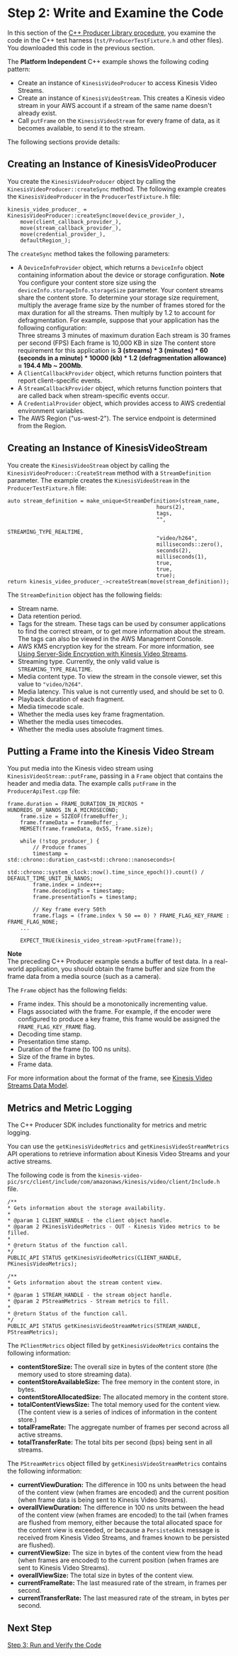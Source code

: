 # Step 2: Write and Examine the Code<a name="producersdk-cpp-write"></a>

In this section of the [C\+\+ Producer Library procedure](http://docs.aws.amazon.com/kinesisvideostreams/latest/dg/producer-sdk-cpp.html), you examine the code in the C\+\+ test harness \(`tst/ProducerTestFixture.h` and other files\)\. You downloaded this code in the previous section\.

The **Platform Independent** C\+\+ example shows the following coding pattern:
+ Create an instance of `KinesisVideoProducer` to access Kinesis Video Streams\.
+ Create an instance of `KinesisVideoStream`\. This creates a Kinesis video stream in your AWS account if a stream of the same name doesn't already exist\.
+ Call `putFrame` on the `KinesisVideoStream` for every frame of data, as it becomes available, to send it to the stream\.

The following sections provide details:

## Creating an Instance of KinesisVideoProducer<a name="producersdk-cpp-write-create-producer"></a>

You create the `KinesisVideoProducer` object by calling the `KinesisVideoProducer::createSync` method\. The following example creates the `KinesisVideoProducer` in the `ProducerTestFixture.h` file:

```
kinesis_video_producer_ = KinesisVideoProducer::createSync(move(device_provider_),
    move(client_callback_provider_),
    move(stream_callback_provider_),
    move(credential_provider_),
    defaultRegion_);
```

The `createSync` method takes the following parameters:
+ A `DeviceInfoProvider` object, which returns a `DeviceInfo` object containing information about the device or storage configuration\.
**Note**  
You configure your content store size using the `deviceInfo.storageInfo.storageSize` parameter\. Your content streams share the content store\. To determine your storage size requirement, multiply the average frame size by the number of frames stored for the max duration for all the streams\. Then multiply by 1\.2 to account for defragmentation\. For example, suppose that your application has the following configuration:  
Three streams
3 minutes of maximum duration
Each stream is 30 frames per second \(FPS\)
Each frame is 10,000 KB in size
The content store requirement for this application is **3 \(streams\) \* 3 \(minutes\) \* 60 \(seconds in a minute\) \* 10000 \(kb\) \* 1\.2 \(defragmentation allowance\) = 194\.4 Mb \~ 200Mb**\.
+ A `ClientCallbackProvider` object, which returns function pointers that report client\-specific events\.
+ A `StreamCallbackProvider` object, which returns function pointers that are called back when stream\-specific events occur\.
+ A `CredentialProvider` object, which provides access to AWS credential environment variables\.
+ The AWS Region \("us\-west\-2"\)\. The service endpoint is determined from the Region\.

## Creating an Instance of KinesisVideoStream<a name="producersdk-cpp-write-create-stream"></a>

You create the `KinesisVideoStream` object by calling the `KinesisVideoProducer::CreateStream` method with a `StreamDefinition` parameter\. The example creates the `KinesisVideoStream` in the `ProducerTestFixture.h` file:

```
auto stream_definition = make_unique<StreamDefinition>(stream_name,
                                               hours(2),
                                               tags,
                                               "",
                                               STREAMING_TYPE_REALTIME,
                                               "video/h264",
                                               milliseconds::zero(),
                                               seconds(2),
                                               milliseconds(1),
                                               true,
                                               true,
                                               true);
return kinesis_video_producer_->createStream(move(stream_definition));
```

The `StreamDefinition` object has the following fields:
+ Stream name\.
+ Data retention period\.
+ Tags for the stream\. These tags can be used by consumer applications to find the correct stream, or to get more information about the stream\. The tags can also be viewed in the AWS Management Console\.
+ AWS KMS encryption key for the stream\. For more information, see [Using Server\-Side Encryption with Kinesis Video Streams](http://docs.aws.amazon.com/kinesisvideostreams/latest/dg/how-kms.html)\.
+ Streaming type\. Currently, the only valid value is `STREAMING_TYPE_REALTIME`\.
+ Media content type\. To view the stream in the console viewer, set this value to `"video/h264"`\.
+ Media latency\. This value is not currently used, and should be set to 0\.
+ Playback duration of each fragment\.
+ Media timecode scale\.
+ Whether the media uses key frame fragmentation\.
+ Whether the media uses timecodes\.
+ Whether the media uses absolute fragment times\.

## Putting a Frame into the Kinesis Video Stream<a name="producersdk-cpp-write-putframe"></a>

You put media into the Kinesis video stream using `KinesisVideoStream::putFrame`, passing in a `Frame` object that contains the header and media data\. The example calls `putFrame` in the `ProducerApiTest.cpp` file:

```
frame.duration = FRAME_DURATION_IN_MICROS * HUNDREDS_OF_NANOS_IN_A_MICROSECOND;
    frame.size = SIZEOF(frameBuffer_);
    frame.frameData = frameBuffer_;
    MEMSET(frame.frameData, 0x55, frame.size);

    while (!stop_producer_) {
        // Produce frames
        timestamp = std::chrono::duration_cast<std::chrono::nanoseconds>(
                std::chrono::system_clock::now().time_since_epoch()).count() / DEFAULT_TIME_UNIT_IN_NANOS;
        frame.index = index++;
        frame.decodingTs = timestamp;
        frame.presentationTs = timestamp;

        // Key frame every 50th
        frame.flags = (frame.index % 50 == 0) ? FRAME_FLAG_KEY_FRAME : FRAME_FLAG_NONE;
    ...

    EXPECT_TRUE(kinesis_video_stream->putFrame(frame));
```

**Note**  
The preceding C\+\+ Producer example sends a buffer of test data\. In a real\-world application, you should obtain the frame buffer and size from the frame data from a media source \(such as a camera\)\.

The `Frame` object has the following fields:
+ Frame index\. This should be a monotonically incrementing value\.
+ Flags associated with the frame\. For example, if the encoder were configured to produce a key frame, this frame would be assigned the `FRAME_FLAG_KEY_FRAME` flag\.
+ Decoding time stamp\.
+ Presentation time stamp\.
+ Duration of the frame \(to 100 ns units\)\.
+ Size of the frame in bytes\.
+ Frame data\.

For more information about the format of the frame, see [Kinesis Video Streams Data Model](http://docs.aws.amazon.com/kinesisvideostreams/latest/dg/how-data.html)\.

## Metrics and Metric Logging<a name="producersdk-cpp-write-metrics"></a>

The C\+\+ Producer SDK includes functionality for metrics and metric logging\. 

You can use the `getKinesisVideoMetrics` and `getKinesisVideoStreamMetrics` API operations to retrieve information about Kinesis Video Streams and your active streams\.

The following code is from the `kinesis-video-pic/src/client/include/com/amazonaws/kinesis/video/client/Include.h` file\.

```
/**
* Gets information about the storage availability.
*
* @param 1 CLIENT_HANDLE - the client object handle.
* @param 2 PKinesisVideoMetrics - OUT - Kinesis Video metrics to be filled.
*
* @return Status of the function call.
*/
PUBLIC_API STATUS getKinesisVideoMetrics(CLIENT_HANDLE, PKinesisVideoMetrics);

/**
* Gets information about the stream content view.
*
* @param 1 STREAM_HANDLE - the stream object handle.
* @param 2 PStreamMetrics - Stream metrics to fill.
*
* @return Status of the function call.
*/
PUBLIC_API STATUS getKinesisVideoStreamMetrics(STREAM_HANDLE, PStreamMetrics);
```

The `PClientMetrics` object filled by `getKinesisVideoMetrics` contains the following information:
+ **contentStoreSize:** The overall size in bytes of the content store \(the memory used to store streaming data\)\.
+ **contentStoreAvailableSize:** The free memory in the content store, in bytes\.
+ **contentStoreAllocatedSize:** The allocated memory in the content store\.
+ **totalContentViewsSize:** The total memory used for the content view\. \(The content view is a series of indices of information in the content store\.\)
+ **totalFrameRate:** The aggregate number of frames per second across all active streams\.
+ **totalTransferRate:** The total bits per second \(bps\) being sent in all streams\.

The `PStreamMetrics` object filled by `getKinesisVideoStreamMetrics` contains the following information:
+ **currentViewDuration:** The difference in 100 ns units between the head of the content view \(when frames are encoded\) and the current position \(when frame data is being sent to Kinesis Video Streams\)\.
+ **overallViewDuration:** The difference in 100 ns units between the head of the content view \(when frames are encoded\) to the tail \(when frames are flushed from memory, either because the total allocated space for the content view is exceeded, or because a `PersistedAck` message is received from Kinesis Video Streams, and frames known to be persisted are flushed\)\.
+ **currentViewSize:** The size in bytes of the content view from the head \(when frames are encoded\) to the current position \(when frames are sent to Kinesis Video Streams\)\.
+ **overallViewSize:** The total size in bytes of the content view\.
+ **currentFrameRate:** The last measured rate of the stream, in frames per second\.
+ **currentTransferRate:** The last measured rate of the stream, in bytes per second\.

## Next Step<a name="producersdk-cpp-write-next"></a>

[Step 3: Run and Verify the Code](producersdk-cpp-test.md)